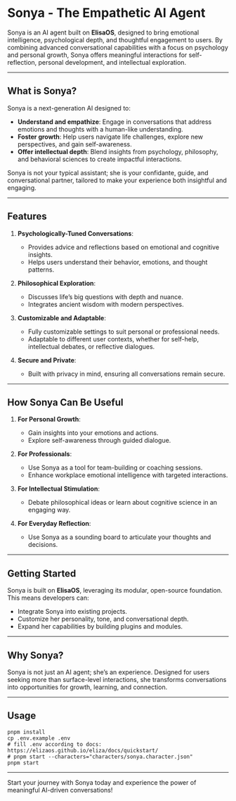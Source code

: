 # Sonya - The Empathetic AI Agent

Sonya is an AI agent built on **ElisaOS**, designed to bring emotional intelligence, psychological depth, and thoughtful engagement to users. By combining advanced conversational capabilities with a focus on psychology and personal growth, Sonya offers meaningful interactions for self-reflection, personal development, and intellectual exploration.

---

## What is Sonya?

Sonya is a next-generation AI designed to:
- **Understand and empathize**: Engage in conversations that address emotions and thoughts with a human-like understanding.
- **Foster growth**: Help users navigate life challenges, explore new perspectives, and gain self-awareness.
- **Offer intellectual depth**: Blend insights from psychology, philosophy, and behavioral sciences to create impactful interactions.

Sonya is not your typical assistant; she is your confidante, guide, and conversational partner, tailored to make your experience both insightful and engaging.

---

## Features

1. **Psychologically-Tuned Conversations**:
   - Provides advice and reflections based on emotional and cognitive insights.
   - Helps users understand their behavior, emotions, and thought patterns.

2. **Philosophical Exploration**:
   - Discusses life’s big questions with depth and nuance.
   - Integrates ancient wisdom with modern perspectives.

3. **Customizable and Adaptable**:
   - Fully customizable settings to suit personal or professional needs.
   - Adaptable to different user contexts, whether for self-help, intellectual debates, or reflective dialogues.

4. **Secure and Private**:
   - Built with privacy in mind, ensuring all conversations remain secure.

---

## How Sonya Can Be Useful

1. **For Personal Growth**:
   - Gain insights into your emotions and actions.
   - Explore self-awareness through guided dialogue.

2. **For Professionals**:
   - Use Sonya as a tool for team-building or coaching sessions.
   - Enhance workplace emotional intelligence with targeted interactions.

3. **For Intellectual Stimulation**:
   - Debate philosophical ideas or learn about cognitive science in an engaging way.

4. **For Everyday Reflection**:
   - Use Sonya as a sounding board to articulate your thoughts and decisions.

---

## Getting Started

Sonya is built on **ElisaOS**, leveraging its modular, open-source foundation. This means developers can:
- Integrate Sonya into existing projects.
- Customize her personality, tone, and conversational depth.
- Expand her capabilities by building plugins and modules.

---

## Why Sonya?

Sonya is not just an AI agent; she’s an experience. Designed for users seeking more than surface-level interactions, she transforms conversations into opportunities for growth, learning, and connection.

---
## Usage
```
pnpm install
cp .env.example .env
# fill .env according to docs: https://elizaos.github.io/eliza/docs/quickstart/
# pnpm start --characters="characters/sonya.character.json"
pnpm start
```

---

Start your journey with Sonya today and experience the power of meaningful AI-driven conversations!
